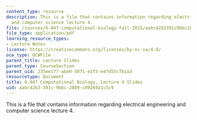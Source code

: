 ```yaml
---
content_type: resource
description: This is a file that contains information regarding electrical engineering
  and computer science lecture 4.
file: /courses/6-047-computational-biology-fall-2015/aabc42b3391c9bbc2809c0926921c5c9_MIT6_047F15_Lecture04.pdf
file_type: application/pdf
learning_resource_types:
- Lecture Notes
license: https://creativecommons.org/licenses/by-nc-sa/4.0/
ocw_type: OCWFile
parent_title: Lecture Slides
parent_type: CourseSection
parent_uid: 235ee177-abe0-5071-e1f5-e47d55cfb1a3
resourcetype: Document
title: 6.047 Computational Biology, Lecture 4 Slides
uid: aabc42b3-391c-9bbc-2809-c0926921c5c9
---
```

This is a file that contains information regarding electrical engineering and computer science lecture 4.